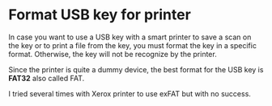 # Format USB key for printer

In case you want to use a USB key with a smart printer to save a scan on the key or to print a file from the key, you must format the key in a specific format. 
Otherwise, the key will not be recognize by the printer.

Since the printer is quite a dummy device, the best format for the USB key is **FAT32** also called FAT.

I tried several times with Xerox printer to use exFAT but with no success.
